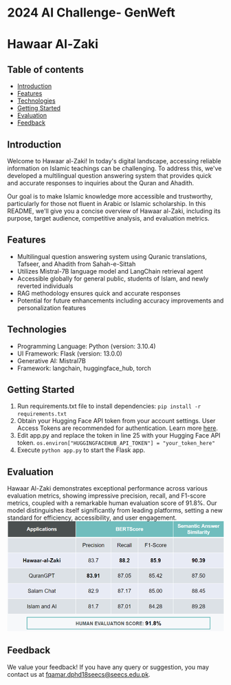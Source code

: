 # 2024 AI Challenge- GenWeft

# Hawaar Al-Zaki

## Table of contents
* [Introduction](#introduction)
* [Features](#features)
* [Technologies](#technologies)
* [Getting Started](#getting-started)
* [Evaluation](#evaluation)
* [Feedback](#feedback)
  
## Introduction 

Welcome to Hawaar al-Zaki! In today's digital landscape, accessing reliable information on Islamic teachings can be challenging. To address this, we've developed a multilingual question answering system that provides quick and accurate responses to inquiries about the Quran and Ahadith.

Our goal is to make Islamic knowledge more accessible and trustworthy, particularly for those not fluent in Arabic or Islamic scholarship. In this README, we'll give you a concise overview of Hawaar al-Zaki, including its purpose, target audience, competitive analysis, and evaluation metrics. 

## Features

- Multilingual question answering system using Quranic translations, Tafseer, and Ahadith from Sahah-e-Sittah
- Utilizes Mistral-7B language model and LangChain retrieval agent
- Accessible globally for general public, students of Islam, and newly reverted individuals
- RAG methodology ensures quick and accurate responses
- Potential for future enhancements including accuracy improvements and personalization features

## Technologies

- Programming Language: Python (version: 3.10.4)
- UI Framework: Flask (version: 13.0.0)
- Generative AI: Mistral7B
- Framework: langchain, huggingface_hub, torch

  
## Getting Started 
1. Run requirements.txt file to install dependencies:
  `pip install -r requirements.txt`
2. Obtain your Hugging Face API token from your account settings. User Access Tokens are recommended for authentication. Learn more [here](https://huggingface.co/docs/hub/en/security-tokens). 
3. Edit app.py and replace the token in line 25 with your Hugging Face API token.
   `os.environ["HUGGINGFACEHUB_API_TOKEN"] = "your_token_here"`
4. Execute `python app.py` to start the Flask app.

## Evaluation 
Hawaar Al-Zaki demonstrates exceptional performance across various evaluation metrics, showing impressive precision, recall, and F1-score metrics, coupled with a remarkable human evaluation score of 91.8%. Our model distinguishes itself significantly from leading platforms, setting a new standard for efficiency, accessibility, and user engagement.
![Hawaar Al-Zaki Logo](https://github.com/FaizaQamar/2024-AI-Challenge--GenWeft-/blob/main/static/evaluation1.PNG)

## Feedback

We value your feedback! If you have any query or suggestion, you may contact us at [fqamar.dphd18seecs@seecs.edu.pk](mailto:fqamar.dphd18seecs@seecs.edu.pk).
